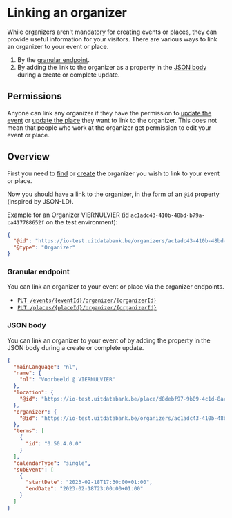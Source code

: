# Linking an organizer

While organizers aren't mandatory for creating events or places, they can provide useful information for your visitors.
There are various ways to link an organizer to your event or place.
1. By the [granular endpoint](#granular-endpoint).
2. By adding the link to the organizer as a property in the [JSON body](#json-body) during a create or complete update. 

## Permissions

Anyone can link any organizer if they have the permission to [update the event](../events/update.md) or [update the place](../places/update.md) they want to link to the organizer. This does not mean that people who work at the organizer get permission to edit your event or place.

## Overview

First you need to [find](./finding-and-reusing-organizers.md) or [create](./create.md) the organizer you wish to link to your event or place.

Now you should have a link to the organizer, in the form of an `@id` property (inspired by JSON-LD).

Example for an Organizer VIERNULVIER (id `ac1adc43-410b-48bd-b79a-ca417788652f` on the test environment):

```json
{
  "@id": "https://io-test.uitdatabank.be/organizers/ac1adc43-410b-48bd-b79a-ca417788652f",
  "@type": "Organizer"
}
```

### Granular endpoint

You can link an organizer to your event or place via the organizer endpoints.
- [`PUT /events/{eventId}/organizer/{organizerId}`](/reference/entry.json/paths/~1events~1{eventId}~1organizer~1{organizerId}/put)
- [`PUT /places/{placeId}/organizer/{organizerId}`](/reference/entry.json/paths/~1places~1{placeId}~1organizer~1{organizerId}/put)

### JSON body

You can link an organizer to your event of by adding the property in the JSON body during a create or complete update.

```json
{
  "mainLanguage": "nl",
  "name": {
    "nl": "Voorbeeld @ VIERNULVIER"
  },
  "location": {
    "@id": "https://io-test.uitdatabank.be/place/d8debf97-9b09-4c1d-8ac0-c3e32650a001"
  },
  "organizer": {
    "@id": "https://io-test.uitdatabank.be/organizers/ac1adc43-410b-48bd-b79a-ca417788652f",
  },
  "terms": [
    {
      "id": "0.50.4.0.0"
    }
  ],
  "calendarType": "single",
  "subEvent": [
    {
      "startDate": "2023-02-18T17:30:00+01:00",
      "endDate": "2023-02-18T23:00:00+01:00"
    }
  ]
}
```

